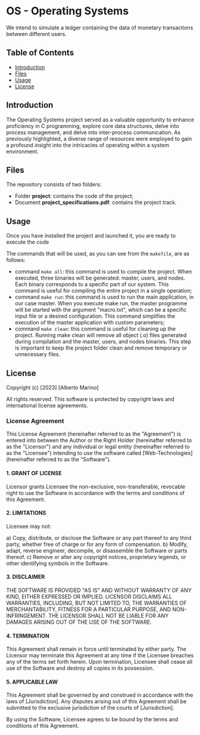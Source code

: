 # OS - Operating Systems

We intend to simulate a ledger containing the data of monetary transactions between different users.

## Table of Contents

- [Introduction](#introduction)
- [Files](#files)
- [Usage](#usage)
- [License](#license)

## Introduction

The Operating Systems project served as a valuable opportunity to enhance proficiency in C programming, explore core data structures, delve into process management, and delve into inter-process communication. As previously highlighted, a diverse range of resources were employed to gain a profound insight into the intricacies of operating within a system environment.

## Files

The repository consists of two folders:
- Folder **project**: contains the code of the project;
- Document **project_specifications.pdf**: contains the project track.

## Usage

Once you have installed the project and launched it, you are ready to execute the code

The commands that will be used, as you can see from the `makefile`, are as follows:
- command `make all`: this command is used to compile the project. When executed, three binaries will be generated: master, users, and nodes. Each binary corresponds to a specific part of our system. This command is useful for compiling the entire project in a single operation;
- command `make run`: this command is used to run the main application, in our case master. When you execute make run, the master programme will be started with the argument "macro.txt", which can be a specific input file or a desired configuration. This command simplifies the execution of the master application with custom parameters;
- command `make clean`: this command is useful for cleaning up the project. Running make clean will remove all object (.o) files generated during compilation and the master, users, and nodes binaries. This step is important to keep the project folder clean and remove temporary or unnecessary files.

## License

Copyright (c) [2023] [Alberto Marino]

All rights reserved. This software is protected by copyright laws and international license agreements.

### License Agreement

This License Agreement (hereinafter referred to as the "Agreement") is entered into between the Author or the Right Holder (hereinafter referred to as the "Licensor") and any individual or legal entity (hereinafter referred to as the "Licensee") intending to use the software called [Web-Technologies] (hereinafter referred to as the "Software").

#### 1. GRANT OF LICENSE

Licensor grants Licensee the non-exclusive, non-transferable, revocable right to use the Software in accordance with the terms and conditions of this Agreement.

#### 2. LIMITATIONS

Licensee may not:

a) Copy, distribute, or disclose the Software or any part thereof to any third party, whether free of charge or for any form of compensation.
b) Modify, adapt, reverse engineer, decompile, or disassemble the Software or parts thereof.
c) Remove or alter any copyright notices, proprietary legends, or other identifying symbols in the Software.

#### 3. DISCLAIMER

THE SOFTWARE IS PROVIDED "AS IS" AND WITHOUT WARRANTY OF ANY KIND, EITHER EXPRESSED OR IMPLIED. LICENSOR DISCLAIMS ALL WARRANTIES, INCLUDING, BUT NOT LIMITED TO, THE WARRANTIES OF MERCHANTABILITY, FITNESS FOR A PARTICULAR PURPOSE, AND NON-INFRINGEMENT. THE LICENSOR SHALL NOT BE LIABLE FOR ANY DAMAGES ARISING OUT OF THE USE OF THE SOFTWARE.

#### 4. TERMINATION

This Agreement shall remain in force until terminated by either party. The Licensor may terminate this Agreement at any time if the Licensee breaches any of the terms set forth herein. Upon termination, Licensee shall cease all use of the Software and destroy all copies in its possession.

#### 5. APPLICABLE LAW

This Agreement shall be governed by and construed in accordance with the laws of [Jurisdiction]. Any disputes arising out of this Agreement shall be submitted to the exclusive jurisdiction of the courts of [Jurisdiction].

By using the Software, Licensee agrees to be bound by the terms and conditions of this Agreement.

